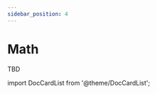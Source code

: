 ```yaml
---
sidebar_position: 4
---
```


# Math

TBD

import DocCardList from '@theme/DocCardList';

<DocCardList />
